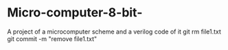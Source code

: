 # Micro-computer-8-bit-
A project of a microcomputer scheme and a verilog code of it 
git rm file1.txt
git commit -m "remove file1.txt"
